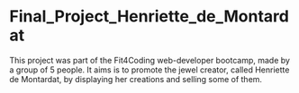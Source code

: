 # Final_Project_Henriette_de_Montardat

This project was part of the Fit4Coding web-developer bootcamp, made by a group of 5 people. It aims is to promote the jewel creator, called Henriette de Montardat, by displaying her creations and selling some of them.
